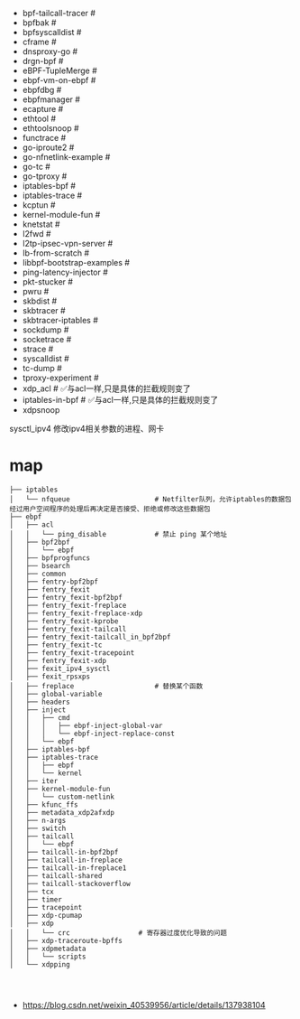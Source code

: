 - bpf-tailcall-tracer                                                                # 
- bpfbak                                                                             # 
- bpfsyscalldist                                                                     # 
- cframe                                                                             # 
- dnsproxy-go                                                                        # 
- drgn-bpf                                                                           # 
- eBPF-TupleMerge                                                                    # 
- ebpf-vm-on-ebpf                                                                    # 
- ebpfdbg                                                                            # 
- ebpfmanager                                                                        # 
- ecapture                                                                           # 
- ethtool                                                                            # 
- ethtoolsnoop                                                                       # 
- functrace                                                                          # 
- go-iproute2                                                                        # 
- go-nfnetlink-example                                                               # 
- go-tc                                                                              # 
- go-tproxy                                                                          # 
- iptables-bpf                                                                       # 
- iptables-trace                                                                     # 
- kcptun                                                                             # 
- kernel-module-fun                                                                  # 
- knetstat                                                                           # 
- l2fwd                                                                              # 
- l2tp-ipsec-vpn-server                                                              # 
- lb-from-scratch                                                                    # 
- libbpf-bootstrap-examples                                                          # 
- ping-latency-injector                                                              # 
- pkt-stucker                                                                        # 
- pwru                                                                               # 
- skbdist                                                                            # 
- skbtracer                                                                          # 
- skbtracer-iptables                                                                 # 
- sockdump                                                                           # 
- socketrace                                                                         # 
- strace                                                                             # 
- syscalldist                                                                        # 
- tc-dump                                                                            # 
- tproxy-experiment                                                                  # 
- xdp_acl                                                                            # ✅与acl一样,只是具体的拦截规则变了
- iptables-in-bpf                                                                    # ✅与acl一样,只是具体的拦截规则变了
- xdpsnoop


sysctl_ipv4 修改ipv4相关参数的进程、网卡


# map
```
├── iptables
│   └── nfqueue                     # Netfilter队列，允许iptables的数据包经过用户空间程序的处理后再决定是否接受、拒绝或修改这些数据包
├── ebpf
│   ├── acl
│   │   └── ping_disable            # 禁止 ping 某个地址
│   ├── bpf2bpf
│   │   └── ebpf
│   ├── bpfprogfuncs
│   ├── bsearch
│   ├── common
│   ├── fentry-bpf2bpf
│   ├── fentry_fexit
│   ├── fentry_fexit-bpf2bpf
│   ├── fentry_fexit-freplace
│   ├── fentry_fexit-freplace-xdp
│   ├── fentry_fexit-kprobe
│   ├── fentry_fexit-tailcall
│   ├── fentry_fexit-tailcall_in_bpf2bpf
│   ├── fentry_fexit-tc
│   ├── fentry_fexit-tracepoint
│   ├── fentry_fexit-xdp
│   ├── fexit_ipv4_sysctl
│   ├── fexit_rpsxps
│   ├── freplace                    # 替换某个函数
│   ├── global-variable
│   ├── headers
│   ├── inject
│   │   ├── cmd
│   │   │   ├── ebpf-inject-global-var
│   │   │   └── ebpf-inject-replace-const
│   │   └── ebpf
│   ├── iptables-bpf
│   ├── iptables-trace
│   │   ├── ebpf
│   │   └── kernel
│   ├── iter
│   ├── kernel-module-fun
│   │   └── custom-netlink
│   ├── kfunc_ffs
│   ├── metadata_xdp2afxdp
│   ├── n-args
│   ├── switch
│   ├── tailcall
│   │   └── ebpf
│   ├── tailcall-in-bpf2bpf
│   ├── tailcall-in-freplace
│   ├── tailcall-in-freplace1
│   ├── tailcall-shared
│   ├── tailcall-stackoverflow
│   ├── tcx
│   ├── timer
│   ├── tracepoint
│   ├── xdp-cpumap
│   ├── xdp
│   │   └── crc                 # 寄存器过度优化导致的问题
│   ├── xdp-traceroute-bpffs
│   ├── xdpmetadata
│   │   └── scripts
│   └── xdpping




```


- https://blog.csdn.net/weixin_40539956/article/details/137938104